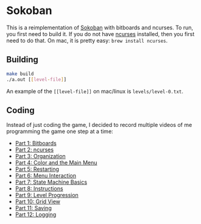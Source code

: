 # Sokoban

This is a reimplementation of [Sokoban](https://en.wikipedia.org/wiki/Sokoban) with bitboards and ncurses. To run, you first need to build it. If you do not have [ncurses](https://invisible-island.net/ncurses/) installed, then you first need to do that. On mac, it is pretty easy: `brew install ncurses`.

## Building

```bash
make build
./a.out [[level-file]]
```

An example of the `[[level-file]]` on mac/linux is `levels/level-0.txt`.

## Coding

Instead of just coding the game, I decided to record multiple videos of me programming the game one step at a time:

- [Part 1: Bitboards](https://youtu.be/1qzPr5OpPOE?si=1ijM4O0X8vE1O1u7)
- [Part 2: ncurses](https://youtu.be/PHkmcQtTuxU?si=LB8c5zvodZrtva98)
- [Part 3: Organization](https://www.youtube.com/watch?v=ZO7vgxL8Zqo)
- [Part 4: Color and the Main Menu](https://www.youtube.com/watch?v=42ZuLIajps8)
- [Part 5: Restarting](https://www.youtube.com/watch?v=WjEhLT4OZLk)
- [Part 6: Menu Interaction](https://www.youtube.com/watch?v=CMHkWGfSPqg)
- [Part 7: State Machine Basics](https://www.youtube.com/watch?v=GkINdTax_Eg)
- [Part 8: Instructions](https://www.youtube.com/watch?v=pl2_XjE7QFA)
- [Part 9: Level Progression](https://www.youtube.com/watch?v=kqlvHfFpcj4)
- [Part 10: Grid View](https://www.youtube.com/watch?v=-jr-BNMy5K8)
- [Part 11: Saving](https://www.youtube.com/watch?v=dbooT1yTtI0)
- [Part 12: Logging](https://www.youtube.com/watch?v=UwbaxYBC5OI)